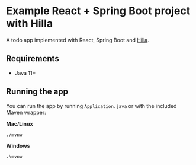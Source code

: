 # Example React + Spring Boot project with Hilla

A todo app implemented with React, Spring Boot and [Hilla](https://hilla.dev).


## Requirements

- Java 11+

## Running the app

You can run the app by running `Application.java` or with the included Maven wrapper: 

**Mac/Linux**
```
./mvnw
```

**Windows**
```
.\mvnw
```